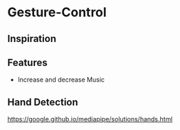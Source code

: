 # Gesture-Control


## Inspiration 





## Features
- Increase and decrease Music 


## Hand Detection





https://google.github.io/mediapipe/solutions/hands.html